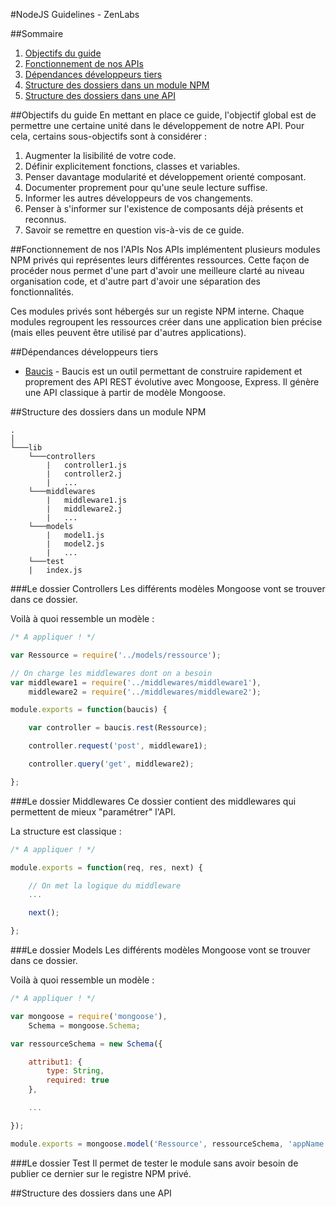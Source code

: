 #NodeJS Guidelines - ZenLabs

##Sommaire
1. [Objectifs du guide](#objectifs-du-guide)
2. [Fonctionnement de nos APIs](#fonctionnement-de-nos-lapis)
3. [Dépendances développeurs tiers](#dependances-developpeurs-tiers)
4. [Structure des dossiers dans un module NPM](#structure-des-dossiers-dans-un-module-npm)
5. [Structure des dossiers dans une API](#structure-des-dossiers-dans-une-api)


##Objectifs du guide
En mettant en place ce guide, l'objectif global est de permettre une certaine unité dans le développement de notre API. Pour cela, certains sous-objectifs sont à considérer :

1. Augmenter la lisibilité de votre code.
2. Définir explicitement fonctions, classes et variables.
3. Penser davantage modularité et développement orienté composant.
4. Documenter proprement pour qu'une seule lecture suffise.
5. Informer les autres développeurs de vos changements.
6. Penser à s'informer sur l'existence de composants déjà présents et reconnus.
7. Savoir se remettre en question vis-à-vis de ce guide.


##Fonctionnement de nos l'APIs
Nos APIs implémentent plusieurs modules NPM privés qui représentes leurs différentes ressources. Cette façon de procéder nous permet d'une part d'avoir une meilleure clarté au niveau organisation code, et d'autre part d'avoir une séparation des fonctionnalités.

Ces modules privés sont hébergés sur un registe NPM interne. Chaque modules regroupent les ressources créer dans une application bien précise (mais elles peuvent être utilisé par d'autres applications).

##Dépendances développeurs tiers

- [Baucis](https://github.com/wprl/baucis) - Baucis est un outil permettant de construire rapidement et proprement des API REST évolutive avec Mongoose, Express. Il génère une API classique à partir de modèle Mongoose.


##Structure des dossiers dans un module NPM

```
.
│   
└───lib
    └───controllers
        |   controller1.js
        |   controller2.j
        |   ...
    └───middlewares
        |   middleware1.js
        |   middleware2.j
        |   ...
    └───models
        |   model1.js
        |   model2.js
        |   ...
    └───test
    |   index.js
```

###Le dossier Controllers
Les différents modèles Mongoose vont se trouver dans ce dossier.

Voilà à quoi ressemble un modèle :
```javascript
/* A appliquer ! */

var Ressource = require('../models/ressource');

// On charge les middlewares dont on a besoin
var middleware1 = require('../middlewares/middleware1'),
    middleware2 = require('../middlewares/middleware2');

module.exports = function(baucis) {

    var controller = baucis.rest(Ressource);

    controller.request('post', middleware1);

    controller.query('get', middleware2);

};
```

###Le dossier Middlewares
Ce dossier contient des middlewares qui permettent de mieux "paramétrer" l'API. 

La structure est classique :
```javascript
/* A appliquer ! */

module.exports = function(req, res, next) {

    // On met la logique du middleware
    ...

    next();

};
```

###Le dossier Models
Les différents modèles Mongoose vont se trouver dans ce dossier.

Voilà à quoi ressemble un modèle :
```javascript
/* A appliquer ! */

var mongoose = require('mongoose'),
    Schema = mongoose.Schema;

var ressourceSchema = new Schema({

    attribut1: {
        type: String,
        required: true
    },

    ...

});

module.exports = mongoose.model('Ressource', ressourceSchema, 'appName.Ressources');
```

###Le dossier Test
Il permet de tester le module sans avoir besoin de publier ce dernier sur le registre NPM privé.


##Structure des dossiers dans une API
